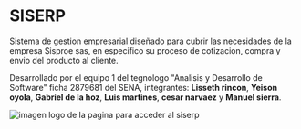 # SISERP

Sistema de gestion empresarial diseñado para cubrir las necesidades de la empresa Sisproe sas,
en especifico su proceso de cotizacion, compra y envio del producto al cliente.

Desarrollado por el equipo 1 del tegnologo "Analisis y Desarrollo de Software" ficha 2879681 del SENA, integrantes: **Lisseth rincon**, **Yeison oyola**, **Gabriel de la hoz**, **Luis martines**, **cesar narvaez** y **Manuel sierra**.

![imagen logo de la pagina para acceder al siserp](https://www.sisproe.com/wp-content/uploads/2023/09/logo-sisproe-sin-fondo-2.png)

